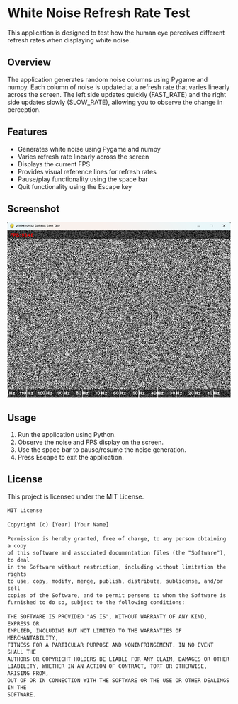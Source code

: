 # White Noise Refresh Rate Test

This application is designed to test how the human eye perceives different refresh rates when displaying white noise.

## Overview

The application generates random noise columns using Pygame and numpy. Each column of noise is updated at a refresh rate that varies linearly across the screen. The left side updates quickly (FAST_RATE) and the right side updates slowly (SLOW_RATE), allowing you to observe the change in perception.

## Features

- Generates white noise using Pygame and numpy
- Varies refresh rate linearly across the screen
- Displays the current FPS
- Provides visual reference lines for refresh rates
- Pause/play functionality using the space bar
- Quit functionality using the Escape key

## Screenshot

![Screenshot](Screenshot.png)

## Usage

1. Run the application using Python.
2. Observe the noise and FPS display on the screen.
3. Use the space bar to pause/resume the noise generation.
4. Press Escape to exit the application.

## License

This project is licensed under the MIT License. 

```
MIT License

Copyright (c) [Year] [Your Name]

Permission is hereby granted, free of charge, to any person obtaining a copy
of this software and associated documentation files (the "Software"), to deal
in the Software without restriction, including without limitation the rights
to use, copy, modify, merge, publish, distribute, sublicense, and/or sell
copies of the Software, and to permit persons to whom the Software is
furnished to do so, subject to the following conditions:

THE SOFTWARE IS PROVIDED "AS IS", WITHOUT WARRANTY OF ANY KIND, EXPRESS OR
IMPLIED, INCLUDING BUT NOT LIMITED TO THE WARRANTIES OF MERCHANTABILITY,
FITNESS FOR A PARTICULAR PURPOSE AND NONINFRINGEMENT. IN NO EVENT SHALL THE
AUTHORS OR COPYRIGHT HOLDERS BE LIABLE FOR ANY CLAIM, DAMAGES OR OTHER
LIABILITY, WHETHER IN AN ACTION OF CONTRACT, TORT OR OTHERWISE, ARISING FROM,
OUT OF OR IN CONNECTION WITH THE SOFTWARE OR THE USE OR OTHER DEALINGS IN THE
SOFTWARE.
```
